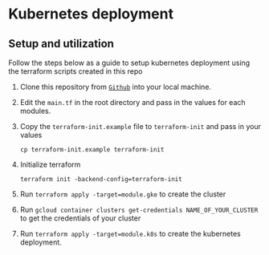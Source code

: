 # Kubernetes deployment

## **Setup and utilization**
Follow the steps below as a guide to setup kubernetes deployment using the terraform scripts created in this repo

1. Clone this repository from [`Github`](https://github.com/andela/vof-deployment-scripts.git) into your local machine.

2. Edit the `main.tf` in the root directory and pass in the values for each modules. 

3.  Copy the `terraform-init.example` file to `terraform-init` and pass in your values
    ```
    cp terraform-init.example terraform-init
    ```
4. Initialize terraform
   ```
   terraform init -backend-config=terraform-init 
   ```
5. Run `terraform apply -target=module.gke` to create the cluster

6. Run `gcloud container clusters get-credentials NAME_OF_YOUR_CLUSTER` to get the credentials of your cluster

7. Run `terraform apply -target=module.k8s` to create the kubernetes deployment.